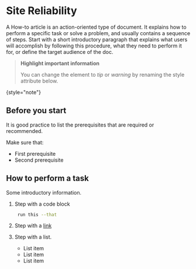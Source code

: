 # Site Reliability

A How-to article is an action-oriented type of document.
It explains how to perform a specific task or solve a problem, and usually contains a sequence of steps.
Start with a short introductory paragraph that explains what users will accomplish by following this procedure,
what they need to perform it for, or define the target audience of the doc.

> **Highlight important information**
>
> You can change the element to *tip* or *warning* by renaming the style attribute below.
>
{style="note"}

## Before you start

It is good practice to list the prerequisites that are required or recommended.

Make sure that:
- First prerequisite
- Second prerequisite

## How to perform a task

Some introductory information.

1. Step with a code block

   ```bash
    run this --that
   ```

2. Step with a [link](https://www.jetbrains.com)

3. Step with a list.
   - List item
   - List item
   - List item